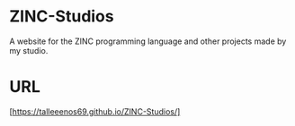 # ZINC-Studios
A website for the ZINC programming language and other projects made by my studio.

# URL

[https://talleeenos69.github.io/ZINC-Studios/]

